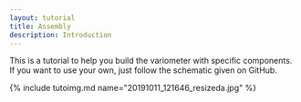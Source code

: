 ```yaml
---
layout: tutorial
title: Assembly 
description: Introduction
---
```


This is a tutorial to help you build the variometer with specific components. If you want to use your own, just follow the schematic given on GitHub.

{% include tutoimg.md name="20191011_121646_resizeda.jpg" %}
